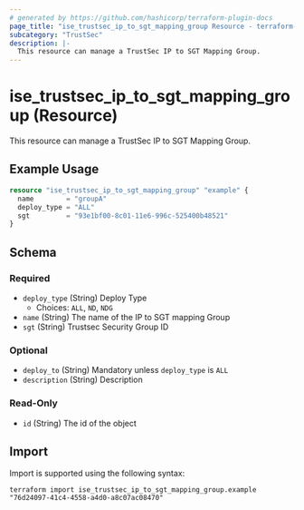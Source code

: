 ```yaml
---
# generated by https://github.com/hashicorp/terraform-plugin-docs
page_title: "ise_trustsec_ip_to_sgt_mapping_group Resource - terraform-provider-ise"
subcategory: "TrustSec"
description: |-
  This resource can manage a TrustSec IP to SGT Mapping Group.
---
```


# ise_trustsec_ip_to_sgt_mapping_group (Resource)

This resource can manage a TrustSec IP to SGT Mapping Group.

## Example Usage

```terraform
resource "ise_trustsec_ip_to_sgt_mapping_group" "example" {
  name        = "groupA"
  deploy_type = "ALL"
  sgt         = "93e1bf00-8c01-11e6-996c-525400b48521"
}
```

<!-- schema generated by tfplugindocs -->
## Schema

### Required

- `deploy_type` (String) Deploy Type
  - Choices: `ALL`, `ND`, `NDG`
- `name` (String) The name of the IP to SGT mapping Group
- `sgt` (String) Trustsec Security Group ID

### Optional

- `deploy_to` (String) Mandatory unless `deploy_type` is `ALL`
- `description` (String) Description

### Read-Only

- `id` (String) The id of the object

## Import

Import is supported using the following syntax:

```shell
terraform import ise_trustsec_ip_to_sgt_mapping_group.example "76d24097-41c4-4558-a4d0-a8c07ac08470"
```
